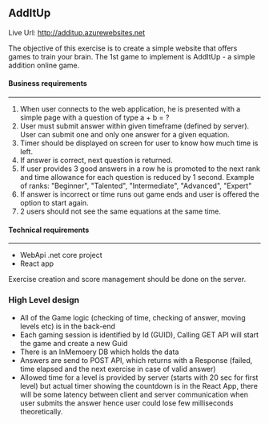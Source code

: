## AddItUp
Live Url: http://additup.azurewebsites.net

The objective of this exercise is to create a simple website that offers games to train your brain.
The 1st game to implement is AddItUp - a simple addition online game.

#### Business requirements
----------------------------
1. When user connects to the web application, he is presented with a simple page with a question of type a + b = ?
2. User must submit answer within given timeframe (defined by server). User can submit one and only one answer for a given equation.
3. Timer should be displayed on screen for user to know how much time is left.
4. If answer is correct, next question is returned.
5. If user provides 3 good answers in a row he is promoted to the next rank and time allowance for each question is reduced by 1 second.
   Example of ranks: "Beginner", "Talented", "Intermediate", "Advanced", "Expert"
6. If answer is incorrect or time runs out game ends and user is offered the option to start again.
7. 2 users should not see the same equations at the same time.

#### Technical requirements
-----------------------------
- WebApi .net core project
- React app

Exercise creation and score management should be done on the server.

### High Level design

- All of the Game logic (checking of time, checking of answer, moving levels etc) is in the back-end
- Each gaming session is identified by Id (GUID), Calling GET API will start the game and create a new Guid
- There is an InMemoery DB which holds the data
- Answers are send to POST API, which returns with a Response (failed, time elapsed and the next exercise in case of valid answer)
- Allowed time for a level is provided by server (starts with 20 sec for first level) but actual timer showing the countdown is in the React App, there will be some latency between client and server communication when user submits the answer hence user could lose few milliseconds theoretically.
